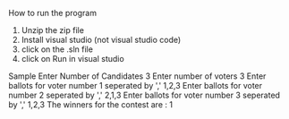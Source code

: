 How to run the program

1. Unzip the zip file
2. Install visual studio (not visual studio code)
3. click on the .sln file
4. click on Run in visual studio

Sample 
Enter Number of Candidates
3
Enter number of voters
3
Enter ballots for voter number 1 seperated by ','
1,2,3
Enter ballots for voter number 2 seperated by ','
2,1,3
Enter ballots for voter number 3 seperated by ','
1,2,3
The winners for the contest are :
1